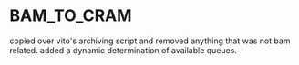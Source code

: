 # BAM_TO_CRAM

copied over vito's archiving script and removed anything that was not bam related. added a dynamic determination of available queues.
